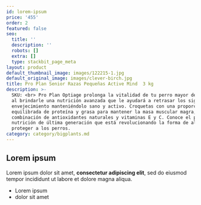 ```yaml
---
id: lorem-ipsum
price: '455'
order: 2
featured: false
seo:
  title: ''
  description: ''
  robots: []
  extra: []
  type: stackbit_page_meta
layout: product
default_thumbnail_image: images/122215-1.jpg
default_original_image: images/clever-birch.jpg
title: Pro Plan Senior Razas Pequeñas Active Mind  3 kg
description: >-
  SKU: <br> Pro Plan Optiage prolonga la vitalidad de tu perro mayor de 7 años
  al brindarle una nutrición avanzada que le ayudará a retrasar los signos de
  envejecimiento manteniéndolo sano y activo. Croquetas con una proporción
  equilibrada de proteína y grasa para mantener la masa muscular magra, una
  combinación de antioxidantes naturales y vitaminas E y C. Conoce el plan de
  nutrición de última generación que está revolucionando la forma de alimentar y
  proteger a los perros.
category: category/bigplants.md
---
```

## Lorem ipsum

Lorem ipsum dolor sit amet, **consectetur adipiscing elit**, sed do eiusmod tempor incididunt ut labore et dolore magna aliqua.

- Lorem ipsum
- dolor sit amet